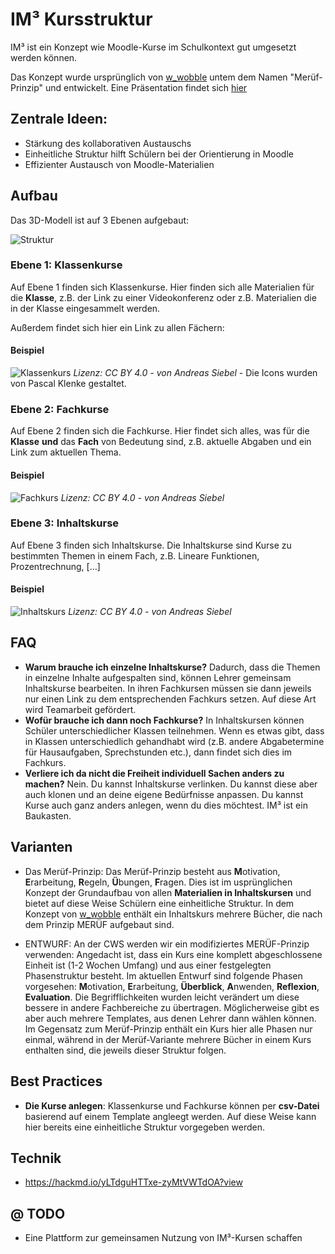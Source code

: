 # IM³ Kursstruktur

IM³ ist ein Konzept wie Moodle-Kurse im Schulkontext gut umgesetzt werden können. 

Das Konzept wurde ursprünglich von [w_wobble](https://twitter.com/w_wobble) untem dem Namen "Merüf-Prinzip" und entwickelt. Eine Präsentation findet sich [hier](https://h5p.org/node/940193)

## Zentrale Ideen:

  * Stärkung des kollaborativen Austauschs
  * Einheitliche Struktur hilft Schülern bei der Orientierung in Moodle
  * Effizienter Austausch von Moodle-Materialien

## Aufbau

Das 3D-Modell ist auf 3 Ebenen aufgebaut:

![Struktur](https://i.imgur.com/F0xTrN9.png)


### Ebene 1: Klassenkurse

Auf Ebene 1 finden sich Klassenkurse. Hier finden sich alle Materialien für die **Klasse**, z.B. der Link zu einer Videokonferenz oder z.B. Materialien die in der Klasse eingesammelt werden.

Außerdem findet sich hier ein Link zu allen Fächern:

#### Beispiel

![Klassenkurs](https://i.imgur.com/ihXx9W9.png)
*Lizenz: CC BY 4.0 - von Andreas Siebel* - Die Icons wurden von Pascal Klenke gestaltet.

### Ebene 2: Fachkurse

Auf Ebene 2 finden sich die Fachkurse. Hier findet sich alles, was für die **Klasse** **und** das **Fach** von Bedeutung sind, z.B. aktuelle Abgaben und ein Link zum aktuellen Thema.

#### Beispiel

![Fachkurs](https://i.imgur.com/WJEeRNc.png)
*Lizenz: CC BY 4.0 - von Andreas Siebel*

### Ebene 3: Inhaltskurse

Auf Ebene 3 finden sich Inhaltskurse. Die Inhaltskurse sind Kurse zu bestimmten Themen in einem Fach, z.B. Lineare Funktionen, Prozentrechnung, […]

#### Beispiel

![Inhaltskurs](https://i.imgur.com/Pu5K2aL.png)
*Lizenz: CC BY 4.0 - von Andreas Siebel*


## FAQ

* **Warum brauche ich einzelne Inhaltskurse?**
  Dadurch, dass die Themen in einzelne Inhalte aufgespalten sind, können Lehrer gemeinsam Inhaltskurse bearbeiten. In ihren Fachkursen müssen sie dann jeweils nur einen Link zu dem entsprechenden Fachkurs setzen. Auf diese Art wird Teamarbeit gefördert.
* **Wofür brauche ich dann noch Fachkurse?**
  In Inhaltskursen können Schüler unterschiedlicher Klassen teilnehmen. Wenn es etwas gibt, dass in Klassen unterschiedlich gehandhabt wird (z.B. andere Abgabetermine für Hausaufgaben, Sprechstunden etc.), dann findet sich dies im Fachkurs.
* **Verliere ich da nicht die Freiheit individuell Sachen anders zu machen?**
  Nein. Du kannst Inhaltskurse verlinken. Du kannst diese aber auch klonen und an deine eigene Bedürfnisse anpassen. Du kannst Kurse auch ganz anders anlegen, wenn du dies möchtest. IM³ ist ein Baukasten.

## Varianten

  * Das Merüf-Prinzip: Das Merüf-Prinzip besteht aus **M**otivation, **E**rarbeitung, **R**egeln, **Ü**bungen, **F**ragen. Dies ist im usprünglichen Konzept der Grundaufbau von allen **Materialien in Inhaltskursen** und bietet auf diese Weise Schülern eine einheitliche Struktur. In dem Konzept von [w_wobble](https://twitter.com/w_wobble) enthält ein Inhaltskurs mehrere Bücher, die nach dem Prinzip MERÜF aufgebaut sind.

  * ENTWURF: An der CWS werden wir ein modifiziertes MERÜF-Prinzip verwenden: Angedacht ist, dass ein Kurs eine komplett abgeschlossene Einheit ist (1-2 Wochen Umfang) und aus einer festgelegten Phasenstruktur besteht. Im aktuellen Entwurf sind folgende Phasen vorgesehen: **M**otivation, **E**rarbeitung, **Überblick**, **A**nwenden, **Reflexion**, **Evaluation**. Die Begrifflichkeiten wurden leicht verändert um diese bessere in andere Fachbereiche zu übertragen. Möglicherweise gibt es aber auch mehrere Templates, aus denen Lehrer dann wählen können. Im Gegensatz zum Merüf-Prinzip enthält ein Kurs hier alle Phasen nur einmal, während in der Merüf-Variante mehrere Bücher in einem Kurs enthalten sind, die jeweils dieser Struktur folgen.

## Best Practices

  * **Die Kurse anlegen**: Klassenkurse und Fachkurse können per **csv-Datei** basierend auf einem Template angleegt werden. Auf diese Weise kann hier bereits eine einheitliche Struktur vorgegeben werden.

## Technik

  * https://hackmd.io/yLTdguHTTxe-zyMtVWTdOA?view

## @ TODO

  * Eine Plattform zur gemeinsamen Nutzung von IM³-Kursen schaffen